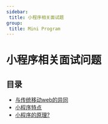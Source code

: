 ```yaml
---
sidebar:
 title: 小程序相关面试题
group:
 title: Mini Program
---
```

# 小程序相关面试问题


## 目录
* [与传统移动web的异同](./differentweb.md)
* [小程序特点](./feature.md)
* [小程序的原理?](./principle.md)